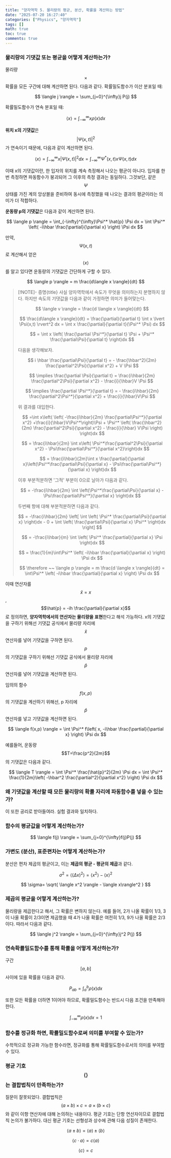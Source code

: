 ```yaml
---
title: "양자역학 5. 물리량의 평균, 분산, 확률을 계산하는 방법"
date: "2025-07-20 16:27:40"
categories: ["Physics", "양자역학"]
tags: []
math: true
toc: true
comments: true
---
```


### 물리량의 기댓값 또는 평균을 어떻게 계산하는가?
물리량 $$\times$$ 확률을 모든 구간에 대해 계산하면 된다. 다음과 같다.
확률밀도함수가 이산 분포일 때:

$$
\langle j \rangle = \sum_{j=0}^{\infty}j P(j)
$$

확률밀도함수가 연속 분포일 때:

$$
\langle x \rangle = \int_{-\infty}^{\infty}x \rho(x) dx
$$


**위치 x의 기댓값**은 $$\lvert \Psi(x,t) \rvert^2$$가 연속이기 때문에, 다음과 같이 계산하면 된다.

$$
\langle x \rangle = \int_{-\infty}^{\infty}x \lvert \Psi(x,t) \rvert^2 dx = \int_{-\infty}^{\infty} \Psi^*(x,t) x \Psi(x,t) dx
$$

이때 x의 기댓값이란, 한 입자의 위치를 계속 측정해서 나오는 평균이 아니다. 입자를 한번 측정하면 파동함수가 붕괴되어 그 이후의 측정 결과는 동일하다. 그것보단, 같은 $$\Psi$$ 상태를 가진 계의 앙상블을 준비하여 동시에 측정했을 때 나오는 결과의 평균이라는 의미가 더 적합하다.

**운동량 p의 기댓값**은 다음과 같이 계산하면 된다.

$$
\langle p \rangle = \int_{-\infty}^{\infty}\Psi^* \hat{p} \Psi dx = \int \Psi^* \left( -i\hbar \frac{\partial}{\partial x} \right) \Psi dx
$$

만약, $$\Psi(x,t)$$로 계산해서 얻은 $$\langle x \rangle$$를 알고 있다면 운동량의 기댓값은 간단하게 구할 수 있다.

$$
\langle p \rangle = m \frac{d\langle x \rangle}{dt}
$$


> [!NOTE]- 증명{title}
> 사실 양자역학에서 속도가 무엇을 의미하는지 분명하지 않다. 하지만 속도의 기댓값을 다음과 같이 가정하면 의미가 들어맞는다.
> 
> $$
> \langle v \rangle = \frac{d \langle x \rangle}{dt}
> $$
> 
> 
> $$
> \frac{d\langle x \rangle}{dt} = \frac{\partial}{\partial t} \int x \lvert \Psi(x,t) \rvert^2 dx = \int x \frac{\partial}{\partial t}(\Psi^* \Psi) dx
> $$
> 
> 
> $$
> = \int x \left( \frac{\partial \Psi^*}{\partial t} \Psi + \Psi^* \frac{\partial\Psi}{\partial t} \right)dx
> $$
> 
> 다음을 생각해보자.
> 
> $$
> i \hbar \frac{\partial\Psi}{\partial t} = - \frac{\hbar^2}{2m} \frac{\partial^2\Psi}{\partial x^2} + V \Psi
> $$
> 
> 
> $$
> \implies \frac{\partial \Psi}{\partial t} = \frac{i\hbar}{2m} \frac{\partial^2\Psi}{\partial x^2} - \frac{i}{\hbar}V \Psi
> $$
> 
> 
> $$
> \implies \frac{\partial \Psi^*}{\partial t} = - \frac{i\hbar}{2m} \frac{\partial^2\Psi^*}{\partial x^2} + \frac{i}{\hbar}V\Psi
> $$
> 
> 위 결과를 대입한다.
> 
> $$
> =\int x\left(  \left( -\frac{i\hbar}{2m} \frac{\partial\Psi^*}{\partial x^2} +\frac{i}{\hbar}V\Psi^*\right)\Psi + \Psi^* \left( \frac{\hbar^2}{2m} \frac{\partial^2\Psi}{\partial x^2} - \frac{i}{\hbar} V\Psi \right)  \right)dx
> $$
> 
> 
> $$
> = \frac{i\hbar}{2m} \int x\left( \Psi^*\frac{\partial^2\Psi}{\partial x^2} - \Psi\frac{\partial\Psi^*}{\partial x^2}\right)dx
> $$
> 
> 
> $$
> = \frac{i\hbar}{2m}\int x \frac{\partial}{\partial x}\left(\Psi^*\frac{\partial\Psi}{\partial x} - \Psi\frac{\partial\Psi^*}{\partial x}  \right)dx
> $$
> 
> 이후 부분적분하면 '그적' 부분이 0으로 날아가 다음과 같다.
> 
> $$
> = -\frac{i\hbar}{2m} \int \left(\Psi^*\frac{\partial\Psi}{\partial x} - \Psi\frac{\partial\Psi^*}{\partial x}  \right)dx
> $$
> 
> 두번째 항에 대해 부분적분하면 다음과 같다.
> 
> $$
> = -\frac{i\hbar}{2m} \left[ \int \left(  \Psi^* \frac{\partial\Psi}{\partial x}  \right)dx - 0 + \int \left( \frac{\partial\Psi}{\partial x} \Psi^* \right)dx \right]
> $$
> 
> 
> $$
> = -\frac{i\hbar}{m} \int \left( \Psi^* \frac{\partial}{\partial x} \Psi \right)dx
> $$
> 
> 
> $$
> = \frac{1}{m}\int\Psi^* \left( -i\hbar \frac{\partial}{\partial x} \right) \Psi dx
> $$
> 
> 
> $$
> \therefore ~~ \langle p \rangle = m \frac{d \langle x \rangle}{dt} = \int\Psi^* \left( -i\hbar \frac{\partial}{\partial x} \right) \Psi dx
> $$
> 

이때 연산자를 $$\hat{x}=x$$, $$\hat{p} = -ih \frac{\partial}{\partial x}$$로 정의하면, **양자역학에서의 연산자는 물리량을 표현**한다고 해석 가능하다. x의 기댓값을 구하기 위해선 기댓값 공식에서 물리량 자리에 $$\hat{x}$$ 연산자를 넣어 기댓값을 구하면 된다. $$p$$의 기댓값을 구하기 위해선 기댓값 공식에서 물리량 자리에 $$\hat{p}$$ 연산자를 넣어 기댓값을 계산하면 된다.

임의의 함수 $$f(x,p)$$의 기댓값을 계산하기 위해선, p 자리에 $$\hat{p}$$ 연산자를 넣고 기댓값을 계산하면 된다.

$$
\langle f(x,p) \rangle = \int \Psi^* f\left( x, -i\hbar \frac{\partial}{\partial x} \right) \Psi dx
$$


예를들어, 운동량 $$T=\frac{p^2}{2m}$$의 기댓값은 다음과 같다.

$$
\langle T \rangle = \int \Psi^* \frac{\hat{p}^2}{2m} \Psi dx = \int \Psi^* \frac{1}{2m}\left( -\hbar^2 \frac{\partial^2}{\partial x^2} \right) \Psi dx
$$


### 왜 기댓값을 계산할 때 모든 물리량의 확률 자리에 파동함수를 넣을 수 있는가?
이 또한 공리로 받아들여라. 실험 결과와 일치하다.

### 함수의 평균값을 어떻게 계산하는가?

$$
\langle f(j) \rangle = \sum_{j=0}^{\infty}f(j)P(j)
$$

### 가변도 (분산), 표준편차는 어떻게 계산하는가?
분산은 편차 제곱의 평균이고, 이는 **제곱의 평균 - 평균의 제곱**과 같다.

$$
\sigma^2 = \langle (\Delta x)^2 \rangle = \langle x^2 \rangle- \langle x\rangle^2
$$


$$
\sigma= \sqrt{ \langle x^2 \rangle - \langle x\rangle^2 }
$$

### 제곱의 평균을 어떻게 계산하는가?
물리량을 제곱한다고 해서, 그 확률은 변하지 않는다. 예를 들어, 2가 나올 확률이 1/3, 3이 나올 확률이 2/3이면 제곱했을 때 4가 나올 확률은 여전히 1/3, 9가 나올 확률은 2/3이다. 따라서 다음과 같다.

$$
\langle j^2 \rangle = \sum_{j=0}^{\infty}j^2 P(j)
$$

### 연속확률밀도함수를 통해 확률을 어떻게 계산하는가?
구간 $$[a,b]$$ 사이에 있을 확률을 다음과 같다.

$$
P_{ab}=\int_{a}^{b}\rho(x)dx
$$


또한 모든 확률을 더하면 1이어야 하므로, 확률밀도함수는 반드시 다음 조건을 만족해야 한다.

$$
\int_{-\infty}^{\infty} \rho(x)dx = 1
$$

### 함수를 정규화 하면, 확률밀도함수로써 의미를 부여할 수 있는가?
수학적으로 정규화 가능한 함수라면, 정규화를 통해 확률밀도함수로서의 의미를 부여할 수 있다.

### 평균 기호 $$\langle \rangle$$는 결합법칙이 만족하는가?
질문이 잘못되었다. 결합법칙은 $$(a\times b)\times c = a \times (b \times c)$$와 같이 이항 연산자에 대해 논의하는 내용이다. 평균 기호는 단항 연산자이므로 결합법칙 논의가 불가하다. 대신 평균 기호는 선형성과 상수에 관해 다음 성질이 존재한다.

$$
\langle a\pm b\rangle = \langle a \rangle \pm \langle b \rangle
$$


$$
\langle c \cdot a\rangle = c\langle a\rangle
$$


$$
\langle c\rangle = c
$$
